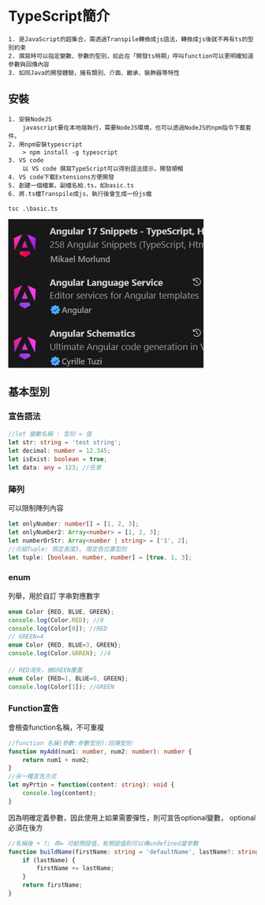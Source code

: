 # TypeScript簡介
    1. 是JavaScript的超集合，需透過Transpile轉換成js語法，轉換成js後就不再有ts的型別約束
    2. 撰寫時可以指定變數、參數的型別，如此在「開發ts時期」呼叫function可以更明確知道參數與回傳內容
    3. 如同Java的開發體驗，擁有類別、介面、繼承、裝飾器等特性
## 安裝
    1. 安裝NodeJS
        javascript要在本地端執行，需要NodeJS環境，也可以透過NodeJS的npm指令下載套件。
    2. 用npm安裝typescript
        > npm install -g typescript
    3. VS code
        以 VS code 撰寫TypeScript可以得到語法提示，開發順暢
    4. VS code下載Extensions方便開發
    5. 創建一個檔案，副檔名給.ts，如basic.ts
    6. 將.ts檔Transpile成js，執行後會生成一份js檔
```
tsc .\basic.ts
``` 
 ![alt text](image.png)
   
## 基本型別
### 宣告語法
```Typescript
//let 變數名稱 : 型別 = 值
let str: string = 'test string';
let decimal: number = 12.345;
let isExist: boolean = true;
let data: any = 123; //任意
```
### 陣列
可以限制陣列內容
```Typescript
let onlyNumber: number[] = [1, 2, 3];
let onlyNumber2: Array<number> = [1, 2, 3];
let numberOrStr: Array<number | string> = ['1', 2];
//元組Tuple: 限定長度3, 限定各位置型別
let tuple: [boolean, number, number] = [true, 1, 3];
```

### enum
列舉，用於自訂 字串對應數字
```Typescript
enum Color {RED, BLUE, GREEN};
console.log(Color.RED); //0
console.log(Color[0]); //RED
// GREEN=4
enum Color {RED, BLUE=3, GREEN};
console.log(Color.GRREN); //4

// RED消失，被GREEN覆蓋
enum Color {RED=1, BLUE=0, GREEN};
console.log(Color[1]); //GREEN
```

### Function宣告
會檢查function名稱，不可重複
```Typescript
//function 名稱(參數:參數型別):回傳型別
function myAdd(num1: number, num2: number): number {
    return num1 + num2;
}
//另一種宣告方式
let myPrtin = function(content: string): void {
    console.log(content);
}
```

因為明確定義參數，因此使用上如果需要彈性，則可宣告optional變數，
optional必須在後方
```Typescript
//名稱後 + ?; 用= 可給預設值，有預設值則可以傳undefined當參數
function buildName(firstName: string = 'defaultName', lastName?: string): string {
    if (lastName) {
        firstName += lastName;
    }
    return firstName;
}
```

